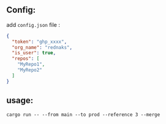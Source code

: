 ## Config:
add `config.json` file :

```json
{
  "token": "ghp_xxxx",
  "org_name": "rednaks",
  "is_user": true,
  "repos": [
    "MyRepo1",
    "MyRepo2"
  ]
}

```


## usage: 
```
cargo run -- --from main --to prod --reference 3 --merge
```